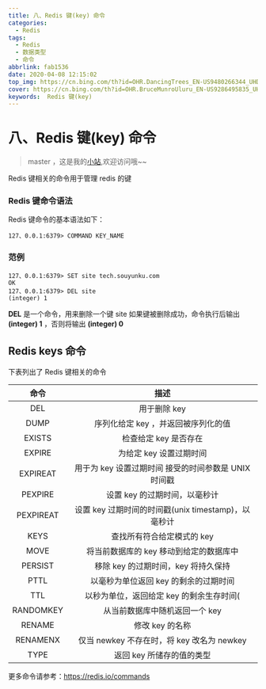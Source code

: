 ```yaml
---
title: 八、Redis 键(key) 命令
categories:
  - Redis
tags:
  - Redis
  - 数据类型
  - 命令
abbrlink: fab1536
date: 2020-04-08 12:15:02
top_img: https://cn.bing.com/th?id=OHR.DancingTrees_EN-US9480266344_UHD.jpg
cover: https://cn.bing.com/th?id=OHR.BruceMunroUluru_EN-US9286495835_UHD.jpg
keywords:  Redis 键(key)
---
```

# 八、Redis 键(key) 命令
> master ，这是我的[小站](https://www.tryrun.top),欢迎访问哦~~

Redis 键相关的命令用于管理 redis 的键

### Redis 键命令语法

Redis 键命令的基本语法如下：

```
127、0.0.1:6379> COMMAND KEY_NAME
```

### 范例

```
127、0.0.1:6379> SET site tech.souyunku.com
OK
127、0.0.1:6379> DEL site  
(integer) 1
```

**DEL** 是一个命令，用来删除一个键 site
如果键被删除成功，命令执行后输出 **(integer) 1** ，否则将输出 **(integer) 0**

## Redis keys 命令

下表列出了 Redis 键相关的命令

|   命令    |                         描述                         |
| :-------: | :--------------------------------------------------: |
|    DEL    |                     用于删除 key                     |
|   DUMP    |         序列化给定 key ，并返回被序列化的值          |
|  EXISTS   |                检查给定 key 是否存在                 |
|  EXPIRE   |               为给定 key 设置过期时间                |
| EXPIREAT  | 用于为 key 设置过期时间 接受的时间参数是 UNIX 时间戳 |
|  PEXPIRE  |            设置 key 的过期时间，以毫秒计             |
| PEXPIREAT | 设置 key 过期时间的时间戳(unix timestamp)，以毫秒计  |
|   KEYS    |              查找所有符合给定模式的 key              |
|   MOVE    |       将当前数据库的 key 移动到给定的数据库中        |
|  PERSIST  |         移除 key 的过期时间，key 将持久保持          |
|   PTTL    |        以毫秒为单位返回 key 的剩余的过期时间         |
|    TTL    |       以秒为单位，返回给定 key 的剩余生存时间(       |
| RANDOMKEY |            从当前数据库中随机返回一个 key            |
|  RENAME   |                   修改 key 的名称                    |
| RENAMENX  |      仅当 newkey 不存在时，将 key 改名为 newkey      |
|   TYPE    |              返回 key 所储存的值的类型               |

更多命令请参考：https://redis.io/commands